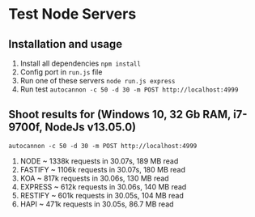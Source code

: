 # Test Node Servers

## Installation and usage

1.  Install all dependencies `npm install`
2.  Config port in `run.js` file
3.  Run one of these servers `node run.js express`
4.  Run test `autocannon -c 50 -d 30 -m POST http://localhost:4999`

## Shoot results for (Windows 10, 32 Gb RAM, i7-9700f, NodeJs v13.05.0)

`autocannon -c 50 -d 30 -m POST http://localhost:4999`

1. NODE     ~ 1338k requests in 30.07s, 189 MB read
2. FASTIFY  ~ 1106k requests in 30.07s, 180 MB read
3. KOA      ~ 817k requests in 30.06s, 130 MB read
4. EXPRESS  ~ 612k requests in 30.06s, 140 MB read
5. RESTIFY  ~ 601k requests in 30.05s, 104 MB read
6. HAPI     ~ 471k requests in 30.05s, 86.7 MB read
